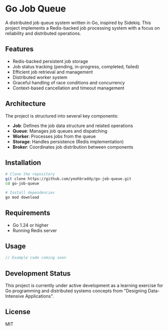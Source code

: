 # Go Job Queue

A distributed job queue system written in Go, inspired by Sidekiq. This project implements a Redis-backed job processing system with a focus on reliability and distributed operations.

## Features

- Redis-backed persistent job storage
- Job status tracking (pending, in-progress, completed, failed)
- Efficient job retrieval and management
- Distributed worker system
- Graceful handling of race conditions and concurrency
- Context-based cancellation and timeout management

## Architecture

The project is structured into several key components:

- **Job**: Defines the job data structure and related operations
- **Queue**: Manages job queues and dispatching
- **Worker**: Processes jobs from the queue
- **Storage**: Handles persistence (Redis implementation)
- **Broker**: Coordinates job distribution between components

## Installation

```bash
# Clone the repository
git clone https://github.com/yeohbraddy/go-job-queue.git
cd go-job-queue

# Install dependencies
go mod download
```

## Requirements

- Go 1.24 or higher
- Running Redis server

## Usage

```go
// Example code coming soon
```

## Development Status

This project is currently under active development as a learning exercise for Go programming and distributed systems concepts from "Designing Data-Intensive Applications".

## License

MIT 